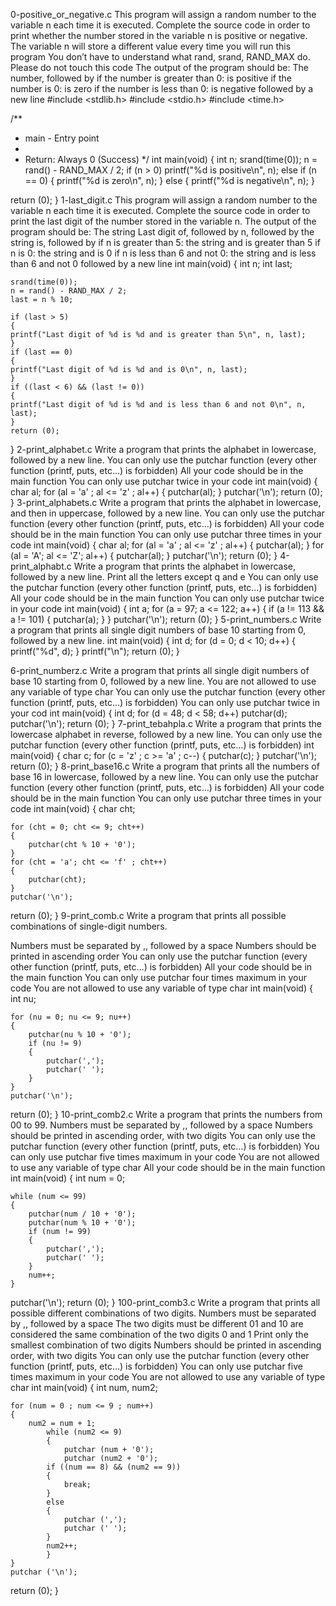 0-positive_or_negative.c
This program will assign a random number to the variable n each time it is executed. Complete the source code in order to print whether the number stored in the variable n is positive or negative.
The variable n will store a different value every time you will run this program
You don’t have to understand what rand, srand, RAND_MAX do. Please do not touch this code
The output of the program should be:
The number, followed by
if the number is greater than 0: is positive
if the number is 0: is zero
if the number is less than 0: is negative
followed by a new line
#include <stdlib.h>
#include <stdio.h>
#include <time.h>

/**
* main - Entry point
*
* Return: Always 0 (Success)
*/
int main(void)
{
int n;
srand(time(0));
n = rand() - RAND_MAX / 2;
if (n > 0)
printf("%d is positive\n", n);
else if (n == 0)
{
printf("%d is zero\n", n);
}
else
{
printf("%d is negative\n", n);
}

return (0);
}
1-last_digit.c
This program will assign a random number to the variable n each time it is executed. Complete the source code in order to print the last digit of the number stored in the variable n.
The output of the program should be:
The string Last digit of, followed by
n, followed by
the string is, followed by
if n is greater than 5: the string and is greater than 5
if n is 0: the string and is 0
if n is less than 6 and not 0: the string and is less than 6 and not 0
followed by a new line
int main(void)
{
	int n;
	int last;

	srand(time(0));
	n = rand() - RAND_MAX / 2;
	last = n % 10;

	if (last > 5)
	{
	printf("Last digit of %d is %d and is greater than 5\n", n, last);
	}
	if (last == 0)
	{
	printf("Last digit of %d is %d and is 0\n", n, last);
	}
	if ((last < 6) && (last != 0))
	{
	printf("Last digit of %d is %d and is less than 6 and not 0\n", n, last);
	}
	return (0);
}
2-print_alphabet.c
Write a program that prints the alphabet in lowercase, followed by a new line.
You can only use the putchar function (every other function (printf, puts, etc…) is forbidden)
All your code should be in the main function
You can only use putchar twice in your code
int main(void)
{
char al;
for (al = 'a' ; al <= 'z' ; al++)
{
	putchar(al);
}
putchar('\n');
return (0);
}
3-print_alphabets.c
Write a program that prints the alphabet in lowercase, and then in uppercase, followed by a new line.
You can only use the putchar function (every other function (printf, puts, etc…) is forbidden)
All your code should be in the main function
You can only use putchar three times in your code
int main(void)
{
char al;
for (al = 'a' ; al <= 'z' ; al++)
{
putchar(al);
}
for (al = 'A'; al <= 'Z'; al++)
{
putchar(al);
}
putchar('\n');
return (0);
}
4-print_alphabt.c
Write a program that prints the alphabet in lowercase, followed by a new line.
Print all the letters except q and e
You can only use the putchar function (every other function (printf, puts, etc…) is forbidden)
All your code should be in the main function
You can only use putchar twice in your code
int main(void)
{
int a;
for (a = 97; a <= 122; a++)
{
if (a != 113 && a != 101)
{
putchar(a);
}
}
putchar('\n');
return (0);
}
5-print_numbers.c
Write a program that prints all single digit numbers of base 10 starting from 0, followed by a new line.
int main(void)
{
int d;
for (d = 0; d < 10; d++)
{
	printf("%d", d);
}
printf("\n");
return (0);
}

6-print_numberz.c
Write a program that prints all single digit numbers of base 10 starting from 0, followed by a new line.
You are not allowed to use any variable of type char
You can only use the putchar function (every other function (printf, puts, etc…) is forbidden)
You can only use putchar twice in your cod
int main(void)
{
int d;
for (d = 48; d < 58; d++)
putchar(d);
putchar('\n');
return (0);
}
7-print_tebahpla.c
Write a program that prints the lowercase alphabet in reverse, followed by a new line.
You can only use the putchar function (every other function (printf, puts, etc…) is forbidden)
int main(void)
{
char c;
for (c = 'z' ; c >= 'a' ; c--)
{
	putchar(c);
}
putchar('\n');
return (0);
}
8-print_base16.c
Write a program that prints all the numbers of base 16 in lowercase, followed by a new line.
You can only use the putchar function (every other function (printf, puts, etc…) is forbidden)
All your code should be in the main function
You can only use putchar three times in your code
int main(void)
{
	char cht;

	for (cht = 0; cht <= 9; cht++)
	{
		putchar(cht % 10 + '0');
	}
	for (cht = 'a'; cht <= 'f' ; cht++)
	{
		putchar(cht);
	}
	putchar('\n');
return (0);
}
9-print_comb.c
Write a program that prints all possible combinations of single-digit numbers.

Numbers must be separated by ,, followed by a space
Numbers should be printed in ascending order
You can only use the putchar function (every other function (printf, puts, etc…) is forbidden)
All your code should be in the main function
You can only use putchar four times maximum in your code
You are not allowed to use any variable of type char
int main(void)
{
	int nu;

	for (nu = 0; nu <= 9; nu++)
	{
		putchar(nu % 10 + '0');
		if (nu != 9)
		{
			putchar(',');
			putchar(' ');
		}
	}
	putchar('\n');
return (0);
}
10-print_comb2.c
Write a program that prints the numbers from 00 to 99.
Numbers must be separated by ,, followed by a space
Numbers should be printed in ascending order, with two digits
You can only use the putchar function (every other function (printf, puts, etc…) is forbidden)
You can only use putchar five times maximum in your code
You are not allowed to use any variable of type char
All your code should be in the main function
int main(void)
{
	int num = 0;

	while (num <= 99)
	{
		putchar(num / 10 + '0');
		putchar(num % 10 + '0');
		if (num != 99)
		{
			putchar(',');
			putchar(' ');
		}
		num++;
	}
putchar('\n');
return (0);
}
100-print_comb3.c
Write a program that prints all possible different combinations of two digits.
Numbers must be separated by ,, followed by a space
The two digits must be different
01 and 10 are considered the same combination of the two digits 0 and 1
Print only the smallest combination of two digits
Numbers should be printed in ascending order, with two digits
You can only use the putchar function (every other function (printf, puts, etc…) is forbidden)
You can only use putchar five times maximum in your code
You are not allowed to use any variable of type char
int main(void)
{
	int num, num2;

	for (num = 0 ; num <= 9 ; num++)
	{
		num2 = num + 1;
			while (num2 <= 9)
			{
				putchar (num + '0');
				putchar (num2 + '0');
			if ((num == 8) && (num2 == 9))
			{
				break;
			}
			else
			{
				putchar (',');
				putchar (' ');
			}
			num2++;
			}
	}
	putchar ('\n');
return (0);
}
